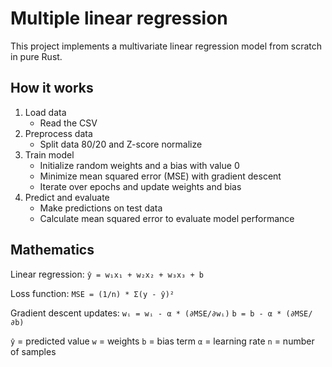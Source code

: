 # Multiple linear regression

This project implements a multivariate linear regression model from scratch in pure Rust.

## How it works

1. Load data 
    - Read the CSV
2. Preprocess data
    - Split data 80/20 and Z-score normalize
3. Train model   
    - Initialize random weights and a bias with value 0
    - Minimize mean squared error (MSE) with gradient descent
    - Iterate over epochs and update weights and bias
4. Predict and evaluate
    - Make predictions on test data
    - Calculate mean squared error to evaluate model performance

## Mathematics

Linear regression: `ŷ = w₁x₁ + w₂x₂ + w₃x₃ + b`

Loss function: `MSE = (1/n) * Σ(y - ŷ)²`

Gradient descent updates: `wᵢ = wᵢ - α * (∂MSE/∂wᵢ)` `b = b - α * (∂MSE/∂b)`

`ŷ` = predicted value
`w` = weights
`b` = bias term
`α` = learning rate
`n` = number of samples
